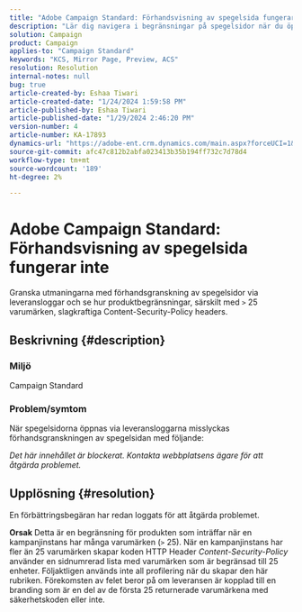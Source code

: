 ```yaml
---
title: "Adobe Campaign Standard: Förhandsvisning av spegelsida fungerar inte"
description: "Lär dig navigera i begränsningar på spegelsidor när du öppnar leveransloggar."
solution: Campaign
product: Campaign
applies-to: "Campaign Standard"
keywords: "KCS, Mirror Page, Preview, ACS"
resolution: Resolution
internal-notes: null
bug: true
article-created-by: Eshaa Tiwari
article-created-date: "1/24/2024 1:59:58 PM"
article-published-by: Eshaa Tiwari
article-published-date: "1/29/2024 2:46:20 PM"
version-number: 4
article-number: KA-17893
dynamics-url: "https://adobe-ent.crm.dynamics.com/main.aspx?forceUCI=1&pagetype=entityrecord&etn=knowledgearticle&id=94fe50d8-c0ba-ee11-a569-6045bd006268"
source-git-commit: afc47c812b2abfa023413b35b194ff732c7d78d4
workflow-type: tm+mt
source-wordcount: '189'
ht-degree: 2%

---
```


# Adobe Campaign Standard: Förhandsvisning av spegelsida fungerar inte


Granska utmaningarna med förhandsgranskning av spegelsidor via leveransloggar och se hur produktbegränsningar, särskilt med `>` 25 varumärken, slagkraftiga Content-Security-Policy headers.

## Beskrivning {#description}


### <b>Miljö</b>

Campaign Standard



### <b>Problem/symtom</b>

När spegelsidorna öppnas via leveransloggarna misslyckas förhandsgranskningen av spegelsidan med följande:

*Det här innehållet är blockerat. Kontakta webbplatsens ägare för att åtgärda problemet.*


## Upplösning {#resolution}


En förbättringsbegäran har redan loggats för att åtgärda problemet.


<b>Orsak</b>
Detta är en begränsning för produkten som inträffar när en kampanjinstans har många varumärken (`>`  25). När en kampanjinstans har fler än 25 varumärken skapar koden HTTP Header *Content-Security-Policy* använder en sidnumrerad lista med varumärken som är begränsad till 25 enheter. Följaktligen används inte all profilering när du skapar den här rubriken. Förekomsten av felet beror på om leveransen är kopplad till en branding som är en del av de första 25 returnerade varumärkena med säkerhetskoden eller inte.
